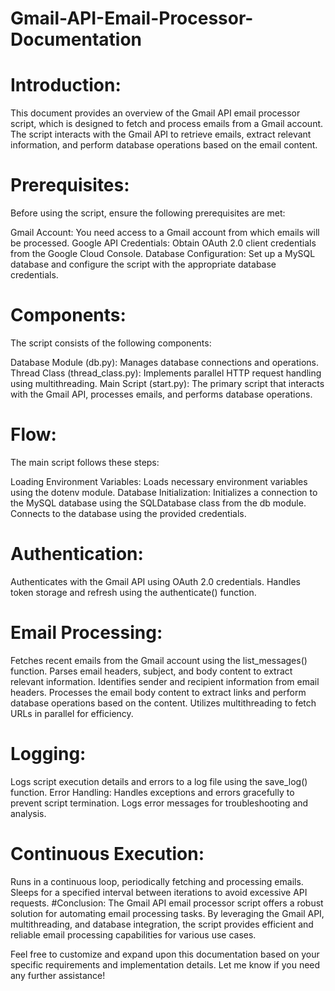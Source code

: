 # Gmail-API-Email-Processor-Documentation
# Introduction:
This document provides an overview of the Gmail API email processor script, which is designed to fetch and process emails from a Gmail account. The script interacts with the Gmail API to retrieve emails, extract relevant information, and perform database operations based on the email content.

# Prerequisites:
Before using the script, ensure the following prerequisites are met:

Gmail Account: You need access to a Gmail account from which emails will be processed.
Google API Credentials: Obtain OAuth 2.0 client credentials from the Google Cloud Console.
Database Configuration: Set up a MySQL database and configure the script with the appropriate database credentials.
# Components:
The script consists of the following components:

Database Module (db.py): Manages database connections and operations.
Thread Class (thread_class.py): Implements parallel HTTP request handling using multithreading.
Main Script (start.py): The primary script that interacts with the Gmail API, processes emails, and performs database operations.
# Flow:
The main script follows these steps:

Loading Environment Variables:
Loads necessary environment variables using the dotenv module.
Database Initialization:
Initializes a connection to the MySQL database using the SQLDatabase class from the db module.
Connects to the database using the provided credentials.
# Authentication:
Authenticates with the Gmail API using OAuth 2.0 credentials.
Handles token storage and refresh using the authenticate() function.
# Email Processing:
Fetches recent emails from the Gmail account using the list_messages() function.
Parses email headers, subject, and body content to extract relevant information.
Identifies sender and recipient information from email headers.
Processes the email body content to extract links and perform database operations based on the content.
Utilizes multithreading to fetch URLs in parallel for efficiency.
# Logging:
Logs script execution details and errors to a log file using the save_log() function.
Error Handling:
Handles exceptions and errors gracefully to prevent script termination.
Logs error messages for troubleshooting and analysis.
# Continuous Execution:
Runs in a continuous loop, periodically fetching and processing emails.
Sleeps for a specified interval between iterations to avoid excessive API requests.
#Conclusion:
The Gmail API email processor script offers a robust solution for automating email processing tasks. By leveraging the Gmail API, multithreading, and database integration, the script provides efficient and reliable email processing capabilities for various use cases.

Feel free to customize and expand upon this documentation based on your specific requirements and implementation details. Let me know if you need any further assistance!






